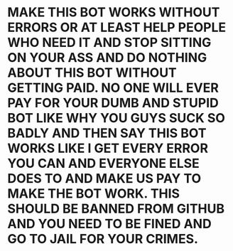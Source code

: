 # MAKE THIS BOT WORKS WITHOUT ERRORS OR AT LEAST HELP PEOPLE WHO NEED IT AND STOP SITTING ON YOUR ASS AND DO NOTHING ABOUT THIS BOT WITHOUT GETTING PAID. NO ONE WILL EVER PAY FOR YOUR DUMB AND STUPID BOT LIKE WHY YOU GUYS SUCK SO BADLY AND THEN SAY THIS BOT WORKS LIKE I GET EVERY ERROR YOU CAN AND EVERYONE ELSE DOES TO AND MAKE US PAY TO MAKE THE BOT WORK. THIS SHOULD BE BANNED FROM GITHUB AND YOU NEED TO BE FINED AND GO TO JAIL FOR YOUR CRIMES.
